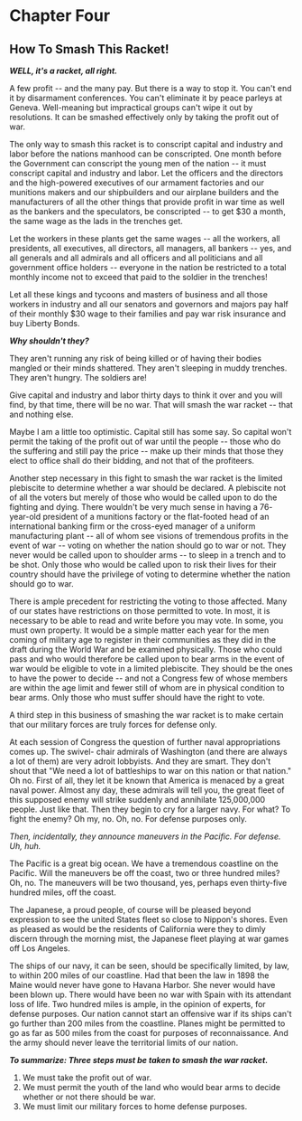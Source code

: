# Chapter Four

## How To Smash This Racket!

***WELL, it's a racket, all right.***

A few profit -- and the many pay. But there is a way to stop it. You can't end it by disarmament
conferences. You can't eliminate it by peace parleys at Geneva. Well-meaning but impractical
groups can't wipe it out by resolutions. It can be smashed effectively only by taking the profit out of
war.

The only way to smash this racket is to conscript capital and industry and labor before the nations
manhood can be conscripted. One month before the Government can conscript the young men of
the nation -- it must conscript capital and industry and labor. Let the officers and the directors and
the high-powered executives of our armament factories and our munitions makers and our
shipbuilders and our airplane builders and the manufacturers of all the other things that provide
profit in war time as well as the bankers and the speculators, be conscripted -- to get $30 a month,
the same wage as the lads in the trenches get.

Let the workers in these plants get the same wages -- all the workers, all presidents, all executives,
all directors, all managers, all bankers -- yes, and all generals and all admirals and all officers and
all politicians and all government office holders -- everyone in the nation be restricted to a total
monthly income not to exceed that paid to the soldier in the trenches!

Let all these kings and tycoons and masters of business and all those workers in industry and all our
senators and governors and majors pay half of their monthly $30 wage to their families and pay war
risk insurance and buy Liberty Bonds.

***Why shouldn't they?***

They aren't running any risk of being killed or of having their bodies mangled or their minds
shattered. They aren't sleeping in muddy trenches. They aren't hungry. The soldiers are!

Give capital and industry and labor thirty days to think it over and you will find, by that time, there 
will be no war. That will smash the war racket -- that and nothing else.

Maybe I am a little too optimistic. Capital still has some say. So capital won't permit the taking of
the profit out of war until the people -- those who do the suffering and still pay the price -- make up
their minds that those they elect to office shall do their bidding, and not that of the profiteers.

Another step necessary in this fight to smash the war racket is the limited plebiscite to determine
whether a war should be declared. A plebiscite not of all the voters but merely of those who would
be called upon to do the fighting and dying. There wouldn't be very much sense in having a 76-
year-old president of a munitions factory or the flat-footed head of an international banking firm or
the cross-eyed manager of a uniform manufacturing plant -- all of whom see visions of tremendous
profits in the event of war -- voting on whether the nation should go to war or not. They never
would be called upon to shoulder arms -- to sleep in a trench and to be shot. Only those who would
be called upon to risk their lives for their country should have the privilege of voting to determine
whether the nation should go to war.

There is ample precedent for restricting the voting to those affected. Many of our states have
restrictions on those permitted to vote. In most, it is necessary to be able to read and write before
you may vote. In some, you must own property. It would be a simple matter each year for the men
coming of military age to register in their communities as they did in the draft during the World
War and be examined physically. Those who could pass and who would therefore be called upon to
bear arms in the event of war would be eligible to vote in a limited plebiscite. They should be the
ones to have the power to decide -- and not a Congress few of whose members are within the age
limit and fewer still of whom are in physical condition to bear arms. Only those who must suffer
should have the right to vote.

A third step in this business of smashing the war racket is to make certain that our military forces
are truly forces for defense only.

At each session of Congress the question of further naval appropriations comes up. The swivel-
chair admirals of Washington (and there are always a lot of them) are very adroit lobbyists. And
they are smart. They don't shout that "We need a lot of battleships to war on this nation or that
nation." Oh no. First of all, they let it be known that America is menaced by a great naval power.
Almost any day, these admirals will tell you, the great fleet of this supposed enemy will strike
suddenly and annihilate 125,000,000 people. Just like that. Then they begin to cry for a larger navy.
For what? To fight the enemy? Oh my, no. Oh, no. For defense purposes only.

_Then, incidentally, they announce maneuvers in the Pacific. For defense. Uh, huh._

The Pacific is a great big ocean. We have a tremendous coastline on the Pacific. Will the maneuvers
be off the coast, two or three hundred miles? Oh, no. The maneuvers will be two thousand, yes,
perhaps even thirty-five hundred miles, off the coast.

The Japanese, a proud people, of course will be pleased beyond expression to see the united States
fleet so close to Nippon's shores. Even as pleased as would be the residents of California were they
to dimly discern through the morning mist, the Japanese fleet playing at war games off Los
Angeles.

The ships of our navy, it can be seen, should be specifically limited, by law, to within 200 miles of
our coastline. Had that been the law in 1898 the Maine would never have gone to Havana Harbor.
She never would have been blown up. There would have been no war with Spain with its attendant
loss of life. Two hundred miles is ample, in the opinion of experts, for defense purposes. Our nation
cannot start an offensive war if its ships can't go further than 200 miles from the coastline. Planes
might be permitted to go as far as 500 miles from the coast for purposes of reconnaissance. And the
army should never leave the territorial limits of our nation.

***To summarize: Three steps must be taken to smash the war racket.***
1. We must take the profit out of war.
2. We must permit the youth of the land who would bear arms to decide whether or not there
should be war.
3. We must limit our military forces to home defense purposes.

